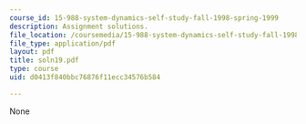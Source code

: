 ```yaml
---
course_id: 15-988-system-dynamics-self-study-fall-1998-spring-1999
description: Assignment solutions.
file_location: /coursemedia/15-988-system-dynamics-self-study-fall-1998-spring-1999/d0413f840bbc76876f11ecc34576b584_soln19.pdf
file_type: application/pdf
layout: pdf
title: soln19.pdf
type: course
uid: d0413f840bbc76876f11ecc34576b584

---
```

None